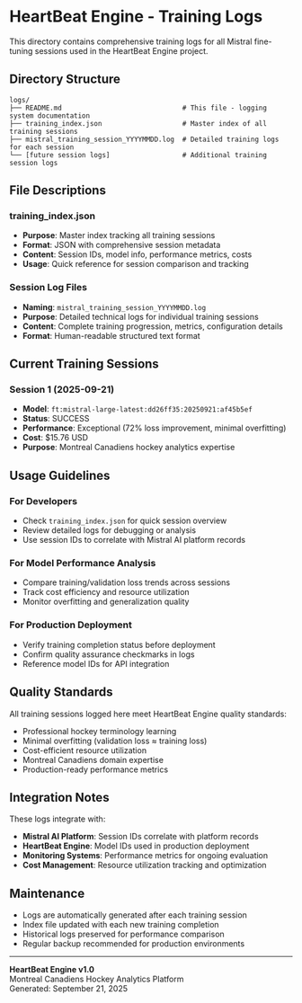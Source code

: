# HeartBeat Engine - Training Logs

This directory contains comprehensive training logs for all Mistral fine-tuning sessions used in the HeartBeat Engine project.

## Directory Structure

```
logs/
├── README.md                              # This file - logging system documentation
├── training_index.json                    # Master index of all training sessions
├── mistral_training_session_YYYYMMDD.log  # Detailed training logs for each session
└── [future session logs]                  # Additional training session logs
```

## File Descriptions

### training_index.json
- **Purpose**: Master index tracking all training sessions
- **Format**: JSON with comprehensive session metadata
- **Content**: Session IDs, model info, performance metrics, costs
- **Usage**: Quick reference for session comparison and tracking

### Session Log Files
- **Naming**: `mistral_training_session_YYYYMMDD.log`
- **Purpose**: Detailed technical logs for individual training sessions
- **Content**: Complete training progression, metrics, configuration details
- **Format**: Human-readable structured text format

## Current Training Sessions

### Session 1 (2025-09-21)
- **Model**: `ft:mistral-large-latest:dd26ff35:20250921:af45b5ef`
- **Status**: SUCCESS 
- **Performance**: Exceptional (72% loss improvement, minimal overfitting)
- **Cost**: $15.76 USD
- **Purpose**: Montreal Canadiens hockey analytics expertise

## Usage Guidelines

### For Developers
- Check `training_index.json` for quick session overview
- Review detailed logs for debugging or analysis
- Use session IDs to correlate with Mistral AI platform records

### For Model Performance Analysis  
- Compare training/validation loss trends across sessions
- Track cost efficiency and resource utilization
- Monitor overfitting and generalization quality

### For Production Deployment
- Verify training completion status before deployment
- Confirm quality assurance checkmarks in logs
- Reference model IDs for API integration

## Quality Standards

All training sessions logged here meet HeartBeat Engine quality standards:
- Professional hockey terminology learning
- Minimal overfitting (validation loss ≈ training loss)
- Cost-efficient resource utilization
- Montreal Canadiens domain expertise
- Production-ready performance metrics

## Integration Notes

These logs integrate with:
- **Mistral AI Platform**: Session IDs correlate with platform records
- **HeartBeat Engine**: Model IDs used in production deployment
- **Monitoring Systems**: Performance metrics for ongoing evaluation
- **Cost Management**: Resource utilization tracking and optimization

## Maintenance

- Logs are automatically generated after each training session
- Index file updated with each new training completion
- Historical logs preserved for performance comparison
- Regular backup recommended for production environments

---

**HeartBeat Engine v1.0**  
Montreal Canadiens Hockey Analytics Platform  
Generated: September 21, 2025
